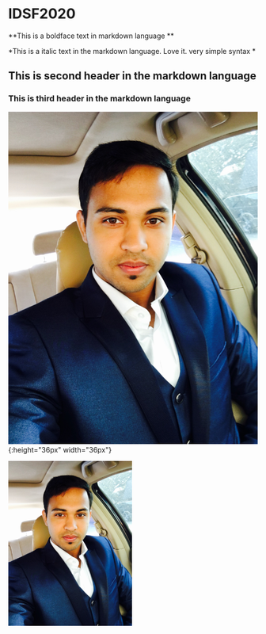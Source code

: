 # IDSF2020


**This is a boldface text in markdown language **

*This is a italic text in the markdown language. Love it. very simple syntax *

## This is second header in the markdown language ##

### This is third header in the markdown language ###

![this is my picture](rakib.jpg){:height="36px" width="36px"}

[<img src="rakib.jpg" width="250"/>](rakib.jpg)
